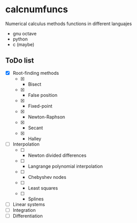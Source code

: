 # calcnumfuncs
Numerical calculus methods functions in different languajes

- gnu octave
- python
- c (maybe)

## ToDo list
- [x] Root-finding methods
	- [x] - Bisect
	- [x] - False position
	- [x] - Fixed-point
	- [x] - Newton-Raphson
	- [x] - Secant
	- [x] - Halley
- [ ] Interpolation
	- [ ] - Newton divided differences
	- [ ] - Langrange polynomial interpolation
	- [ ] - Chebyshev nodes
	- [ ] - Least squares
	- [ ] - Splines
- [ ] Linear systems
- [ ] Integration
- [ ] Differentiation